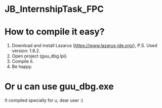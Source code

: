 # JB_InternshipTask_FPC

# How to compile it easy?
1. Download and install Lazarus (https://www.lazarus-ide.org/), P.S. Used version: 1.8.2.
2. Open project (guu_dbg.lpi).
3. Compile it.
4. Be happy.

# Or u can use guu_dbg.exe
It compiled specially for u, dear user :)
